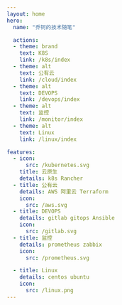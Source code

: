 ```yaml
---
layout: home 
hero:
  name: "乔钶的技术随笔"

  actions:
  - theme: brand
    text: K8S
    link: /k8s/index
  - theme: alt
    text: 公有云
    link: /cloud/index
  - theme: alt
    text: DEVOPS
    link: /devops/index
  - theme: alt
    text: 监控
    link: /monitor/index
  - theme: alt
    text: Linux
    link: /linux/index

features:
  - icon:
      src: /kubernetes.svg
    title: 云原生
    details: k8s Rancher
  - title: 公有云
    details: AWS 阿里云 Terraform
    icon:
      src: /aws.svg
  - title: DEVOPS
    details: gitlab gitops Ansible
    icon:
      src: /gitlab.svg
  - title: 监控
    details: prometheus zabbix
    icon:
      src: /prometheus.svg

  - title: Linux
    details: centos ubuntu
    icon:
      src: /linux.png
---
```


